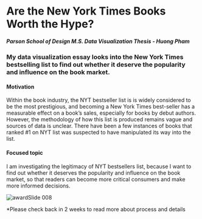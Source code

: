 # Are the New York Times Books Worth the Hype?
<h5>Parson School of Design M.S. Data Visualization Thesis - Huong Pham</h5>
<h3>My data visualization essay looks into the New York Times bestselling list to find out whether it deserve the popularity and influence on the book market.</h3>
<h4>Motivation</h4>
<p>Within the book industry, the NYT bestseller list is is widely considered to be the most prestigious, and becoming a New York Times best-seller has a measurable effect on a book’s sales, especially for books by debut authors. However, the methodology of how this list is produced remains vague and sources of data is unclear. There have been a few instances of books that ranked #1 on NYT list was suspected to have manipulated its way into the list.</p>
<h4>Focused topic</h4>
<p>I am investigating the legitimacy of NYT bestsellers list, because I want to find out whether it deserves the popularity and influence on the book market, so that readers can become more critical consumers and make more informed decisions.</p>

![awardSlide 008](https://github.com/hphamdesign/parsonsThesis/assets/109067024/299a7158-29d8-4dca-9761-47faa3db6bdd)
<p>*Please check back in 2 weeks to read more about process and details</p>
